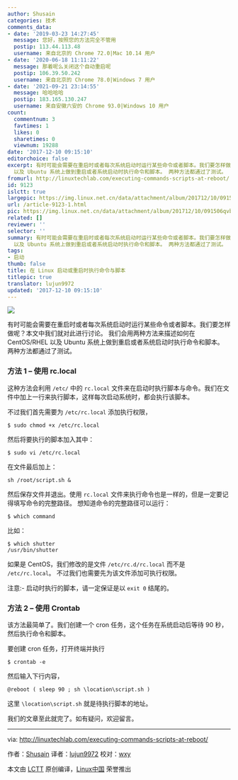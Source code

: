 ```yaml
---
author: Shusain
categories: 技术
comments_data:
- date: '2019-03-23 14:27:45'
  message: 您好，按照您的方法完全不管用
  postip: 113.44.113.48
  username: 来自北京的 Chrome 72.0|Mac 10.14 用户
- date: '2020-06-18 11:11:22'
  message: 那着呢么关闭这个自动重启呢
  postip: 106.39.50.242
  username: 来自北京的 Chrome 78.0|Windows 7 用户
- date: '2021-09-21 23:14:55'
  message: 哈哈哈哈
  postip: 183.165.130.247
  username: 来自安徽六安的 Chrome 93.0|Windows 10 用户
count:
  commentnum: 3
  favtimes: 1
  likes: 0
  sharetimes: 0
  viewnum: 19288
date: '2017-12-10 09:15:10'
editorchoice: false
excerpt: 有时可能会需要在重启时或者每次系统启动时运行某些命令或者脚本。我们要怎样做呢？本文中我们就对此进行讨论。 我们会用两种方法来描述如何在 CentOS/RHEL
  以及 Ubuntu 系统上做到重启或者系统启动时执行命令和脚本。 两种方法都通过了测试。
fromurl: http://linuxtechlab.com/executing-commands-scripts-at-reboot/
id: 9123
islctt: true
largepic: https://img.linux.net.cn/data/attachment/album/201712/10/091506qvbncn11v37bs06c.jpg
url: /article-9123-1.html
pic: https://img.linux.net.cn/data/attachment/album/201712/10/091506qvbncn11v37bs06c.jpg.thumb.jpg
related: []
reviewer: ''
selector: ''
summary: 有时可能会需要在重启时或者每次系统启动时运行某些命令或者脚本。我们要怎样做呢？本文中我们就对此进行讨论。 我们会用两种方法来描述如何在 CentOS/RHEL
  以及 Ubuntu 系统上做到重启或者系统启动时执行命令和脚本。 两种方法都通过了测试。
tags:
- 启动
thumb: false
title: 在 Linux 启动或重启时执行命令与脚本
titlepic: true
translator: lujun9972
updated: '2017-12-10 09:15:10'
---
```


![](/data/attachment/album/201712/10/091506qvbncn11v37bs06c.jpg)


有时可能会需要在重启时或者每次系统启动时运行某些命令或者脚本。我们要怎样做呢？本文中我们就对此进行讨论。 我们会用两种方法来描述如何在 CentOS/RHEL 以及 Ubuntu 系统上做到重启或者系统启动时执行命令和脚本。 两种方法都通过了测试。


### 方法 1 – 使用 rc.local


这种方法会利用 `/etc/` 中的 `rc.local` 文件来在启动时执行脚本与命令。我们在文件中加上一行来执行脚本，这样每次启动系统时，都会执行该脚本。


不过我们首先需要为 `/etc/rc.local` 添加执行权限，



```
$ sudo chmod +x /etc/rc.local

```

然后将要执行的脚本加入其中：



```
$ sudo vi /etc/rc.local

```

在文件最后加上：



```
sh /root/script.sh &

```

然后保存文件并退出。使用 `rc.local` 文件来执行命令也是一样的，但是一定要记得填写命令的完整路径。 想知道命令的完整路径可以运行：



```
$ which command

```

比如：



```
$ which shutter
/usr/bin/shutter

```

如果是 CentOS，我们修改的是文件 `/etc/rc.d/rc.local` 而不是 `/etc/rc.local`。 不过我们也需要先为该文件添加可执行权限。


注意:- 启动时执行的脚本，请一定保证是以 `exit 0` 结尾的。


### 方法 2 – 使用 Crontab


该方法最简单了。我们创建一个 cron 任务，这个任务在系统启动后等待 90 秒，然后执行命令和脚本。


要创建 cron 任务，打开终端并执行



```
$ crontab -e

```

然后输入下行内容，



```
@reboot ( sleep 90 ; sh \location\script.sh )

```

这里 `\location\script.sh` 就是待执行脚本的地址。


我们的文章至此就完了。如有疑问，欢迎留言。




---


via: <http://linuxtechlab.com/executing-commands-scripts-at-reboot/>


作者：[Shusain](http://linuxtechlab.com/author/shsuain/) 译者：[lujun9972](https://github.com/lujun9972) 校对：[wxy](https://github.com/wxy)


本文由 [LCTT](https://github.com/LCTT/TranslateProject) 原创编译，[Linux中国](https://linux.cn/) 荣誉推出